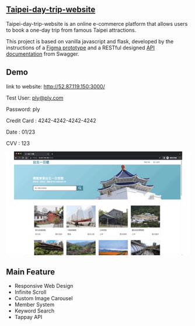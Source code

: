## [Taipei-day-trip-website](http://52.87.119.150:3000/)
Taipei-day-trip-website is an online e-commerce platform that allows users to book a one-day trip from famous Taipei attractions.

This project is based on vanilla javascript and flask, developed by the instructions of a [Figma prototype](https://www.figma.com/file/CeFwqBSbNWZbWz2ih4YS6z/Taipei-Trip-%E5%8F%B0%E5%8C%97%E4%B8%80%E6%97%A5%E9%81%8A?node-id=0%3A1) and a RESTful designed [API documentation](https://app.swaggerhub.com/apis-docs/padax/taipei-trip/1.0.0) from Swagger.

## Demo

link to website: http://52.87.119.150:3000/

Test User: ply@ply.com

Password: ply

Credit Card : 4242-4242-4242-4242

Date : 01/23

CVV : 123

![TaipeiDemo](/TaipeiDemo.gif)

## Main Feature
+ Responsive Web Design
+ Infinite Scroll
+ Custom Image Carousel
+ Member System
+ Keyword Search
+ Tappay API
